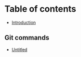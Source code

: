 # Table of contents

* [Introduction](README.md)

## Git commands

* [Untitled](git-commands/untitled-1.md)

